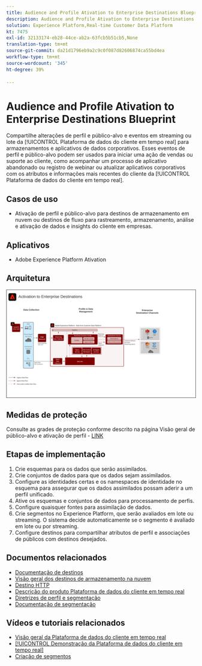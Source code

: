 ```yaml
---
title: Audience and Profile Ativation to Enterprise Destinations Blueprint
description: Audience and Profile Ativation to Enterprise Destinations
solution: Experience Platform,Real-time Customer Data Platform
kt: 7475
exl-id: 32133174-eb28-44ce-ab2a-63fcb5b51cb5,None
translation-type: tm+mt
source-git-commit: da21d1796eb9a2c9c0f087d82606874ca55bd4ea
workflow-type: tm+mt
source-wordcount: '345'
ht-degree: 39%

---
```


# Audience and Profile Ativation to Enterprise Destinations Blueprint

Compartilhe alterações de perfil e público-alvo e eventos em streaming ou lote da [!UICONTROL Plataforma de dados do cliente em tempo real] para armazenamentos e aplicativos de dados corporativos. Esses eventos de perfil e público-alvo podem ser usados para iniciar uma ação de vendas ou suporte ao cliente, como acompanhar um processo de aplicativo abandonado ou registro de webinar ou atualizar aplicativos corporativos com os atributos e informações mais recentes do cliente da [!UICONTROL Plataforma de dados do cliente em tempo real].

## Casos de uso

* Ativação de perfil e público-alvo para destinos de armazenamento em nuvem ou destinos de fluxo para rastreamento, armazenamento, análise e ativação de dados e insights do cliente em empresas.

## Aplicativos

* Adobe Experience Platform Ativation

## Arquitetura

<img src="assets/enterprise_destination_activation.svg" alt="Arquitetura de referência para o cenário de Ativação Empresarial" style="border:1px solid #4a4a4a" />


## Medidas de proteção

Consulte as grades de proteção conforme descrito na página Visão geral de público-alvo e ativação de perfil - [LINK](overview.md)

## Etapas de implementação

1. Crie esquemas para os dados que serão assimilados.
1. Crie conjuntos de dados para que os dados sejam assimilados.
1. Configure as identidades certas e os namespaces de identidade no esquema para assegurar que os dados assimilados possam aderir a um perfil unificado.
1. Ative os esquemas e conjuntos de dados para processamento de perfis.
1. Configure quaisquer fontes para assimilação de dados.
1. Crie segmentos no Experience Platform, que serão avaliados em lote ou streaming. O sistema decide automaticamente se o segmento é avaliado em lote ou por streaming.
1. Configure destinos para compartilhar atributos de perfil e associações de públicos com destinos desejados.

## Documentos relacionados

* [Documentação de destinos](https://experienceleague.adobe.com/docs/experience-platform/destinations/catalog/overview.html?lang=pt-BR)
* [Visão geral dos destinos de armazenamento na nuvem](https://experienceleague.adobe.com/docs/experience-platform/destinations/catalog/cloud-storage/overview.html?lang=en#catalog)
* [Destino HTTP](https://experienceleague.adobe.com/docs/experience-platform/destinations/catalog/http-destination.html?lang=en#overview)
* [Descrição do produto Plataforma de dados do cliente em tempo real](https://helpx.adobe.com/br/legal/product-descriptions/real-time-customer-data-platform.html)
* [Diretrizes de perfil e segmentação](https://experienceleague.adobe.com/docs/experience-platform/profile/guardrails.html?lang=pt-BR)
* [Documentação de segmentação](https://experienceleague.adobe.com/docs/experience-platform/segmentation/api/streaming-segmentation.html?lang=pt-BR)

## Vídeos e tutoriais relacionados

* [Visão geral da Plataforma de dados do cliente em tempo real](https://experienceleague.adobe.com/docs/platform-learn/tutorials/application-services/rtcdp/understanding-the-real-time-customer-data-platform.html?lang=pt-BR)
* [[!UICONTROL Demonstração da Plataforma de dados do cliente em tempo real]](https://experienceleague.adobe.com/docs/platform-learn/tutorials/application-services/rtcdp/demo.html?lang=pt-BR)
* [Criação de segmentos](https://experienceleague.adobe.com/docs/platform-learn/tutorials/segments/create-segments.html?lang=pt-BR)

